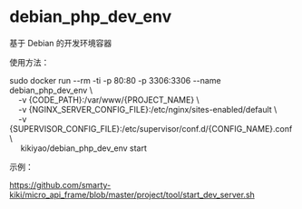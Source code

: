 # debian_php_dev_env
基于 Debian 的开发环境容器

使用方法：

sudo docker run --rm -ti -p 80:80 -p 3306:3306 --name debian_php_dev_env \  
      -v {CODE_PATH}:/var/www/{PROJECT_NAME} \  
      -v {NGINX_SERVER_CONFIG_FILE}:/etc/nginx/sites-enabled/default \  
      -v {SUPERVISOR_CONFIG_FILE}:/etc/supervisor/conf.d/{CONFIG_NAME}.conf \  
      kikiyao/debian_php_dev_env start

示例：

https://github.com/smarty-kiki/micro_api_frame/blob/master/project/tool/start_dev_server.sh

